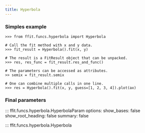 ```yaml
---
title: Hyperbola
---
```


### Simples example

```
>>> from ffit.funcs.hyperbola import Hyperbola

# Call the fit method with x and y data.
>>> fit_result = Hyperbola().fit(x, y)

# The result is a FitResult object that can be unpacked.
>>> res, res_func = fit_result.res_and_func()

# The parameters can be accessed as attributes.
>> semix = fit_result.semix

# One can combine multiple calls in one line.
>>> res = Hyperbola().fit(x, y, guess=[1, 2, 3, 4]).plot(ax)
```

### Final parameters

<!-- prettier-ignore -->
::: ffit.funcs.hyperbola.HyperbolaParam
    options:
      show_bases: false
      show_root_heading: false
      summary: false


<!-- prettier-ignore -->
::: ffit.funcs.hyperbola.Hyperbola


